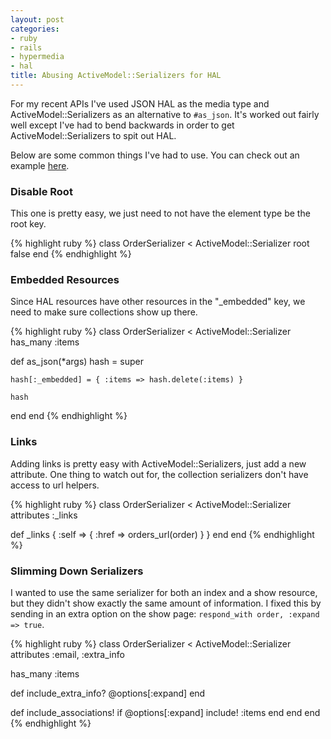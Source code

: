 ```yaml
---
layout: post
categories:
- ruby
- rails
- hypermedia
- hal
title: Abusing ActiveModel::Serializers for HAL
---
```


For my recent APIs I've used JSON HAL as the media type and ActiveModel::Serializers as an alternative to `#as_json`. It's worked out fairly well except I've had to bend backwards in order to get ActiveModel::Serializers to spit out HAL.

Below are some common things I've had to use. You can check out an example [here](https://github.com/oestrich/hypermedia_rails).

### Disable Root
This one is pretty easy, we just need to not have the element type be the root key.

{% highlight ruby %}
class OrderSerializer < ActiveModel::Serializer
  root false
end
{% endhighlight %}

### Embedded Resources
Since HAL resources have other resources in the "\_embedded" key, we need to make sure collections show up there.

{% highlight ruby %}
class OrderSerializer < ActiveModel::Serializer
  has_many :items

  def as_json(*args)
    hash = super

    hash[:_embedded] = { :items => hash.delete(:items) }

    hash
  end
end
{% endhighlight %}

### Links
Adding links is pretty easy with ActiveModel::Serializers, just add a new attribute. One thing to watch out for, the collection serializers don't have access to url helpers.

{% highlight ruby %}
class OrderSerializer < ActiveModel::Serializer
  attributes :_links

  def _links
    {
      :self => {
        :href => orders_url(order)
      }
    }
  end
end
{% endhighlight %}

### Slimming Down Serializers
I wanted to use the same serializer for both an index and a show resource, but they didn't show exactly the same amount of information. I fixed this by sending in an extra option on the show page: `respond_with order, :expand => true`.

{% highlight ruby %}
class OrderSerializer < ActiveModel::Serializer
  attributes :email, :extra_info

  has_many :items

  def include_extra_info?
    @options[:expand]
  end

  def include_associations!
    if @options[:expand]
      include! :items
    end
  end
end
{% endhighlight %}
